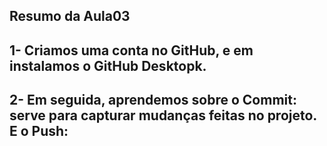## Resumo da Aula03 

## 1- Criamos uma conta no GitHub, e em instalamos o GitHub Desktopk. 
## 2- Em seguida, aprendemos sobre o Commit: serve para capturar mudanças feitas no projeto. E o Push: 